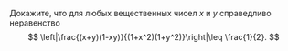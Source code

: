 Докажите, что для любых вещественных чисел $x$ и $y$ справедливо неравенство 
$$
\left|\frac{(x+y)(1-xy)}{(1+x^2)(1+y^2)}\right|\leq \frac{1}{2}.
$$